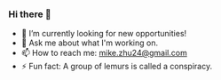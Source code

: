 ### Hi there 👋

<!--
**zhuchini/zhuchini** is a ✨ _special_ ✨ repository because its `README.md` (this file) appears on your GitHub profile.

Here are some ideas to get you started:

<!--
- 🔭 I’m currently working on ...
- 🌱 I’m currently learning ...
- 👯 I’m looking to collaborate on ...
- 🤔 I’m looking for help with ...

-->
- 🔭 I’m currently looking for new opportunities!
- 💬 Ask me about what I'm working on.
- 📫 How to reach me: mike.zhu24@gmail.com
- ⚡ Fun fact: A group of lemurs is called a conspiracy.
